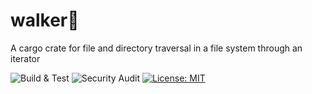 # walker:walking:
A cargo crate for file and directory traversal in a file system through an iterator

![Build & Test](https://github.com/mantono/walker/workflows/Build%20&%20Test/badge.svg?branch=master)
![Security Audit](https://github.com/mantono/walker/workflows/Security%20Audit/badge.svg)
[![License: MIT](https://img.shields.io/badge/License-MIT-yellow.svg)](LICENSE)
